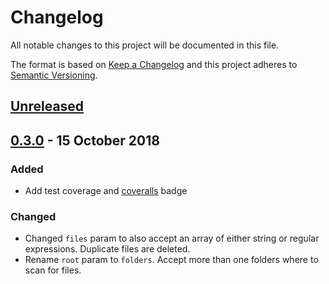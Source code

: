 <!-- markdownlint-disable no-duplicate-header line-length -->

# Changelog

All notable changes to this project will be documented in this file.

The format is based on [Keep a Changelog](http://keepachangelog.com/en/1.0.0/)
and this project adheres to [Semantic Versioning](http://semver.org/spec/v2.0.0.html).

## [Unreleased]

## [0.3.0] - 15 October 2018

### Added

- Add test coverage and [coveralls](https://coveralls.io/github/asd14/pluginus) badge

### Changed

- Changed `files` param to also accept an array of either string or regular expressions. Duplicate files are deleted.
- Rename `root` param to `folders`. Accept more than one folders where to scan for files.

[Unreleased]: https://github.com/asd14/pluginus/compare/v0.3.0...HEAD
[0.3.0]: https://github.com/asd14/pluginus/compare/v0.3.0
